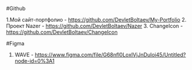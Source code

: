 #Github 

1.Мой сайт-портфолио - https://github.com/DevletBoltaev/My-Portfolio
2. Проект Nazer - https://github.com/DevletBoltaev/Nazer
3. ChangeIcon - https://github.com/DevletBoltaev/ChangeIcon

#Figma

1. WAVE - https://www.figma.com/file/G68nfl0LoxIVjJnDuIoi45/Untitled?node-id=0%3A1

